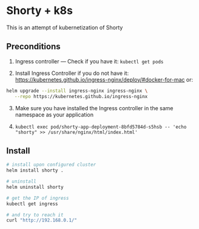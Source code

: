 # Shorty + k8s

This is an attempt of kubernetization of Shorty

## Preconditions

1. Ingress controller — Check if you have it: `kubectl get pods`

2. Install Ingress Controller if you do not have it: https://kubernetes.github.io/ingress-nginx/deploy/#docker-for-mac or: 

```sh
helm upgrade --install ingress-nginx ingress-nginx \
   --repo https://kubernetes.github.io/ingress-nginx 
```
3. Make sure you have installed the Ingress controller in the same namespace as your application

4. `kubectl exec pod/shorty-app-deployment-8bfd5784d-s5hsb -- 'echo "shorty" >> /usr/share/nginx/html/index.html'`

## Install

```sh
# install upon configured cluster
helm install shorty .

# uninstall 
helm uninstall shorty

# get the IP of ingress 
kubectl get ingress

# and try to reach it
curl "http://192.168.0.1/"
```